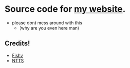 # **Source code for [my website](https://kodedkodie.github.io).**

* please dont mess around with this
     * (why are you even here man)

## Credits!
* [Fishy](https://fishy-fish.carrd.co)
* [NTTS](https://notexttospeech.com)
